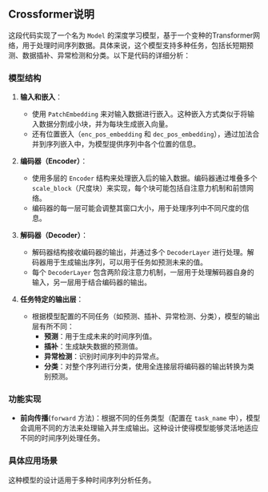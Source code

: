 ## Crossformer说明
这段代码实现了一个名为 `Model` 的深度学习模型，基于一个变种的Transformer网络，用于处理时间序列数据。具体来说，这个模型支持多种任务，包括长短期预测、数据插补、异常检测和分类。以下是代码的详细分析：

### 模型结构

1. **输入和嵌入**：
   - 使用 `PatchEmbedding` 来对输入数据进行嵌入。这种嵌入方式类似于将输入数据分割成小块，并为每块生成嵌入向量。
   - 还有位置嵌入（`enc_pos_embedding` 和 `dec_pos_embedding`），通过加法合并到序列嵌入中，为模型提供序列中各个位置的信息。

2. **编码器（Encoder）**：
   - 使用多层的 `Encoder` 结构来处理嵌入后的输入数据。编码器通过堆叠多个 `scale_block`（尺度块）来实现，每个块可能包括自注意力机制和前馈网络。
   - 编码器的每一层可能会调整其窗口大小，用于处理序列中不同尺度的信息。

3. **解码器（Decoder）**：
   - 解码器结构接收编码器的输出，并通过多个 `DecoderLayer` 进行处理。解码器用于生成输出序列，可以用于任务如预测未来的值。
   - 每个 `DecoderLayer` 包含两阶段注意力机制，一层用于处理解码器自身的输入，另一层用于结合编码器的输出。

4. **任务特定的输出层**：
   - 根据模型配置的不同任务（如预测、插补、异常检测、分类），模型的输出层有所不同：
     - **预测**：用于生成未来的时间序列值。
     - **插补**：生成缺失数据的预测值。
     - **异常检测**：识别时间序列中的异常点。
     - **分类**：对整个序列进行分类，使用全连接层将编码器的输出转换为类别预测。

### 功能实现

- **前向传播**(`forward` 方法)：根据不同的任务类型（配置在 `task_name` 中），模型会调用不同的方法来处理输入并生成输出。这种设计使得模型能够灵活地适应不同的时间序列处理任务。

### 具体应用场景
这种模型的设计适用于多种时间序列分析任务。  
